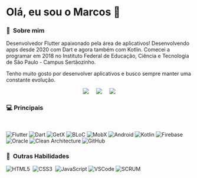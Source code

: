 

# Olá, eu sou o Marcos 👋

### 💫  &nbsp;Sobre mim
Desenvolvedor Flutter apaixonado pela área de aplicativos! Desenvolvendo apps desde 2020 com Dart e agora também com Kotlin. Comecei a programar em 2018 no Instituto Federal de Educação, Ciência e Tecnologia de São Paulo - Campus Sertãozinho.

Tenho muito gosto por desenvolver aplicativos e busco sempre manter uma constante evolução.

<p align="center">
  <a href="mailto:viniciusdejesus565@gmail.com?subject=Olá%20Marcos%20Vinícius"><img src="https://img.shields.io/badge/gmail-%23D14836.svg?&style=for-the-badge&logo=gmail&logoColor=white" /></a>&nbsp;&nbsp;&nbsp;&nbsp;
  <a href="https://www.linkedin.com/in/brunotacca/"><img src="https://img.shields.io/badge/linkedin-%230077B5.svg?&style=for-the-badge&logo=linkedin&logoColor=white" /></a>&nbsp;&nbsp;&nbsp;&nbsp;
<a href="https://wa.me/+5516991795592"><img src="https://img.shields.io/badge/WhatsApp-25D366?style=for-the-badge&logo=whatsapp&logoColor=white"/><a/>
  </a>
</p>


 ### 💻 Principais
  <br/>

![Flutter](https://img.shields.io/badge/FLUTTER-02569B.svg?&style=flat&logo=flutter&logoColor=white) 
![Dart](https://img.shields.io/badge/DART-%230175C2.svg?&style=flat&logo=dart&logoColor=white)
![GetX](https://img.shields.io/badge/GETX-%23121011.svg?&style=flat&logo=getx&logoColor=white) 
![BLoC](https://img.shields.io/badge/BLOC-%23121011.svg?&style=flat&logo=bloc&logoColor=white) 
![MobX](https://img.shields.io/badge/MOBX-%23121011.svg?&style=flat&logo=mobx&logoColor=white) 
![Android](https://img.shields.io/badge/Android-6DB33F.svg?&style=flat&logo=androidt&logoColor=white)
![Kotlin](https://img.shields.io/badge/KOTLIN-0095D5.svg?&style=flat&logo=kotlin&logoColor=white)
![Firebase](https://img.shields.io/badge/FIREBASE-FFCA28.svg?&style=flat&logo=firebase&logoColor=black)
![Oracle](https://img.shields.io/badge/ORACLE-F80000.svg?&style=flat&logo=oracle&logoColor=white)
![Clean Architecture](https://img.shields.io/badge/CLEAN%20ARCHITECTURE-6DB33F.svg?&style=flat&logoColor=white)
![GitHub](https://img.shields.io/badge/GITHUB-%23121011.svg?&style=flat&logo=github&logoColor=white)





 ### 🧠 &nbsp;Outras Habilidades



![HTML5](https://img.shields.io/badge/HTML5-E34F26.svg?&style=flat&logo=html5&logoColor=white)&nbsp;
![CSS3](https://img.shields.io/badge/CSS3-%231572B6.svg?&style=flat&logo=css3&logoColor=white)&nbsp;
![JavaScript](https://img.shields.io/badge/JAVASCRIPT-323330.svg?&style=flat&logo=javascript&logoColor=%23F7DF1E)
![VSCode](https://img.shields.io/badge/VSCODE-007ACC.svg?&style=flat&logo=visual-studio-code)
![SCRUM](https://img.shields.io/badge/SCRUM-6DB33F.svg?&style=flat&logo=ddd&logoColor=white)

